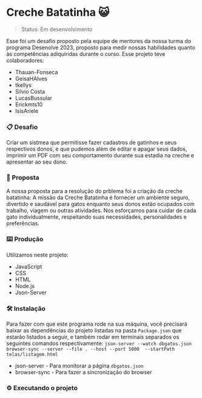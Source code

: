 # Creche Batatinha :smiley_cat:

> Status: Em desenvolvimento

Esse foi um desafio proposto pela equipe de mentores da nossa turma do programa Desenolve 2023, proposto para medir nossas habilidades
quanto às competências adiquiridas durante o curso. Esse projeto teve colaboradores:

* Thauan-Fonseca
* GeisaHAlves
* tkellys
* Silvio Costa
* LucasBussular
* Erickmts10
* IsisAriele

### 📋 Desafio
Criar um sistmea que permitisse fazer cadastros de gatinhos e seus respectivos donos, e que pudemos além de editar e apagar seus dados, imprimir um PDF com seu comportamento durante sua estadia na creche e apresentar ao seu dono. 

### 🔧 Proposta
A nossa proposta para a resolução do prblema foi a criação da creche batatinha: A missão da Creche Batatinha é fornecer um ambiente seguro, divertido e saudável para gatos enquanto seus donos estão ocupados com trabalho, viagem ou outras atividades. Nos esforçamos para cuidar de cada gato individualmente, respeitando suas necessidades, personalidades e preferências.

### ⌨️ Produção

Utilizamos neste projeto: 
* JavaScript
* CSS
* HTML
* Node.js
* Json-Server

### 🛠️ Instalação
Para fazer com que este programa rode na sua máquina, você precisará baixar as dependências do projeto listadas na pasta `Package.json` que estarão listados a seguir, e também rodar em terminais separados os seguintes comandos respectivamente: `json-server --watch dbgatos.json`  `browser-sync --server --file . --host --port 5000 
--startPath telas/listagem.html` 

* json-server - Para monitorar a página `dbgatos.json`
* browser-sync - Para fazer a sincronização do browser

### ⚙️ Executando o projeto
